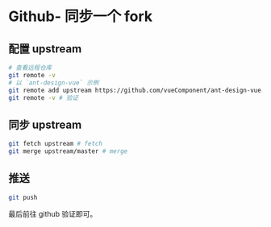 # Github- 同步一个 fork

## 配置 upstream

```bash
# 查看远程仓库
git remote -v
# 以 `ant-design-vue` 示例
git remote add upstream https://github.com/vueComponent/ant-design-vue.git
git remote -v # 验证
```

## 同步 upstream

```bash
git fetch upstream # fetch
git merge upstream/master # merge
```

## 推送

```bash
git push
```

最后前往 github 验证即可。
